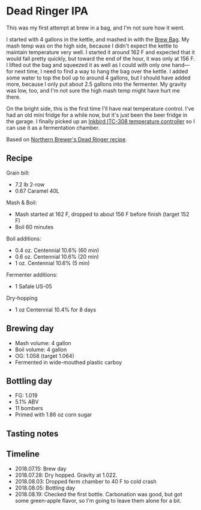 # Dead Ringer IPA
This was my first attempt at brew in a bag, and I'm not sure how it went.

I started with 4 gallons in the kettle, and mashed in with the [Brew Bag](https://www.brewinabag.com/). My mash temp was on the high side, because I didn't expect the kettle to maintain temperature very well. I started it around 162 F and expected that it would fall pretty quickly, but toward the end of the hour, it was only at 156 F. I lifted out the bag and squeezed it as well as I could with only one hand—for next time, I need to find a way to hang the bag over the kettle. I added some water to top the boil up to around 4 gallons, but I should have added more, because I only put about 2.5 gallons into the fermenter. My gravity was low, too, and I'm not sure the high mash temp might have hurt me there.

On the bright side, this is the first time I'll have real temperature control. I've had an old mini fridge for a while now, but it's just been the beer fridge in the garage. I finally picked up an [Inkbird ITC-308 temperature controller](https://amzn.to/2Llxwxc) so I can use it as a fermentation chamber.

Based on [Northern Brewer's Dead Ringer recipe](https://www.northernbrewer.com/collections/beer-recipe-kits/products/dead-ringer-ipa-biab-recipe-kit).

## Recipe
Grain bill:
* 7.2 lb 2-row
* 0.67 Caramel 40L

Mash & Boil:
* Mash started at 162 F, dropped to about 156 F before finish (target 152 F)
* Boil 60 minutes

Boil additions:
* 0.4 oz. Centennial 10.6% (60 min)
* 0.6 oz. Centennial 10.6% (20 min)
* 1 oz. Centennial 10.6% (5 min)

Fermenter additions:
* 1 Safale US-05

Dry-hopping
* 1 oz Centennial 10.4% for 8 days

## Brewing day
* Mash volume: 4 gallon
* Boil volume: 4 gallon
* OG: 1.058 (target 1.064)
* Fermented in wide-mouthed plastic carboy

## Bottling day
* FG: 1.019
* 5.1% ABV
* 11 bombers
* Primed with 1.86 oz corn sugar

## Tasting notes

## Timeline
* 2018.07.15: Brew day
* 2018.07.28: Dry hopped. Gravity at 1.022.
* 2018.08.03: Dropped ferm chamber to 40 F to cold crash
* 2018.08.05: Bottling day
* 2018.08.19: Checked the first bottle. Carbonation was good, but got some green-apple flavor, so I'm going to leave them alone for a bit.
